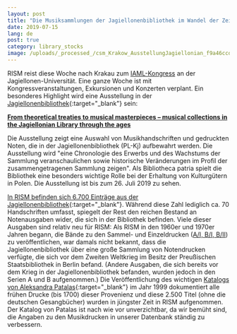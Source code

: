 ```yaml
---
layout: post
title: "Die Musiksammlungen der Jagiellonenbibliothek im Wandel der Zeit"
date: 2019-07-15
lang: de
post: true
category: library_stocks
image: /uploads/_processed_/csm_Krakow_AusstellungJagiellonian_f9a46ccdda.png
---
```



RISM reist diese Woche nach Krakau zum [IAML-Kongress](/de/publikationen/iaml-konferenzen/2019.html "Opens internal link in current window") an der Jagiellonen-Universität. Eine ganze Woche ist mit Kongressveranstaltungen, Exkursionen und Konzerten verplant. Ein besonderes Highlight wird eine Ausstellung in der [Jagiellonenbibliothek](https://bj.uj.edu.pl/en_GB/start-en){:target="_blank"} sein:

[**From theoretical treaties to musical masterpieces – musical collections in the Jagiellonian Library through the ages**](http://www.iaml2019.confer.uj.edu.pl/en_GB/programme/exhibition-jagiellonian-library)

Die Ausstellung zeigt eine Auswahl von Musikhandschriften und gedruckten Noten, die in der Jagiellonenbibliothek (PL-Kj) aufbewahrt werden. Die Ausstellung wird "eine Chronologie des Erwerbs und des Wachstums der Sammlung veranschaulichen sowie historische Veränderungen im Profil der zusammengetragenen Sammlung zeigen". Als Bibliotheca patria spielt die Bibliothek eine besonders wichtige Rolle bei der Erhaltung von Kulturgütern in Polen. Die Ausstellung ist bis zum 26. Juli 2019 zu sehen.

[In RISM befinden sich 6.700 Einträge aus der Jagiellonenbibliothek](https://opac.rism.info/search?View=rism&siglum=PL-Kj){:target="_blank"}. Während diese Zahl lediglich ca. 70 Handschriften umfasst, spiegelt der Rest den reichen Bestand an Notenausgaben wider, die sich in der Bibliothek befinden. Viele dieser Ausgaben sind relativ neu für RISM: Als RISM in den 1960er und 1970er Jahren begann, die Bände zu den Sammel- und Einzeldrucken ([A/I, B/I, B/II](/de/publikationen.html "Opens internal link in current window")) zu veröffentlichen, war damals nicht bekannt, dass die Jagiellonenbibliothek über eine große Sammlung von Notendrucken verfügte, die sich vor dem Zweiten Weltkrieg im Besitz der Preußischen Staatsbibliothek in Berlin befand. (Andere Ausgaben, die sich bereits vor dem Krieg in der Jagiellonenbibliothek befanden, wurden jedoch in den Serien A und B aufgenommen.) Die Veröffentlichung des wichtigen [Katalogs von Aleksandra Patalas](https://opac.rism.info/search?id=lit3332&View=rism){:target="_blank"} im Jahr 1999 dokumentiert alle frühen Drucke (bis 1700) dieser Provenienz und diese 2.500 Titel (ohne die deutschen Gesangbücher) wurden in jüngster Zeit in RISM aufgenommen. Der Katalog von Patalas ist nach wie vor unverzichtbar, da wir bemüht sind, die Angaben zu den Musikdrucken in unserer Datenbank ständig zu verbessern.



<script type="text/javascript">var switchTo5x=true;</script><script type="text/javascript" src="http://w.sharethis.com/button/buttons.js"></script><script type="text/javascript">stLight.options({publisher: "9b601438-1ce1-49d8-bfd7-9cff5df54c17", doNotHash: false, doNotCopy: false, hashAddressBar: false});</script>